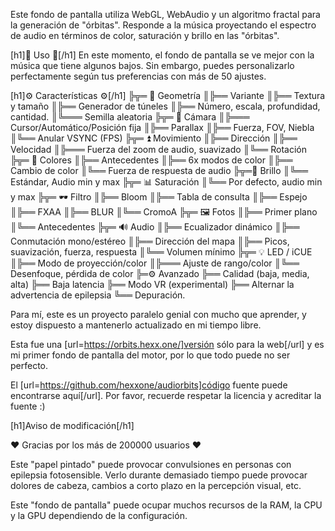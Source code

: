 Este fondo de pantalla utiliza WebGL, WebAudio y un algoritmo fractal para la generación de "órbitas". Responde a la música proyectando el espectro de audio en términos de color, saturación y brillo en las "órbitas".

[h1]🧬 Uso 🧬[/h1]
En este momento, el fondo de pantalla se ve mejor con la música que tiene algunos bajos.
Sin embargo, puedes personalizarlo perfectamente según tus preferencias con más de 50 ajustes.

[h1]⚙️ Características ⚙️[/h1]
╠╦═ 📐 Geometría
║╠══ Variante
║╠══ Textura y tamaño
║╠══ Generador de túneles
║╠══ Número, escala, profundidad, cantidad.
║╚═══ Semilla aleatoria
╠╦═ 🎥 Cámara
║╠═══ Cursor/Automático/Posición fija
║╠══ Parallax
║╠══ Fuerza, FOV, Niebla
║╚══ Anular VSYNC (FPS)
╠╦═ ⏫ Movimiento
║╠══ Dirección
║╠══ Velocidad
║╠═══ Fuerza del zoom de audio, suavizado
║╚══ Rotación
╠╦═ 🌈 Colores
║╠══ Antecedentes
║╠══ 6x modos de color
║╠══ Cambio de color
║╚══ Fuerza de respuesta de audio
╠╦═𥔆 Brillo
║╚══ Estándar, Audio min y max
╠╦═ 📊 Saturación
║╚══ Por defecto, audio min y max
╠╦═ 🕶 Filtro
║╠══ Bloom
║╠══ Tabla de consulta
║╠══ Espejo
║╠══ FXAA
║╠══ BLUR
║╚══ CromoA
╠╦═ 🖼 Fotos
║╠══ Primer plano
║╚══ Antecedentes
╠╦═ 🔊 Audio
║╠══ Ecualizador dinámico
║╠══ Conmutación mono/estéreo
║╠══ Dirección del mapa
║╠══ Picos, suavización, fuerza, respuesta
║╚══ Volumen mínimo
╠╦═ 💡 LED / iCUE
║╠══ Modo de proyección/color
║╠═══ Ajuste de rango/color
║╚══ Desenfoque, pérdida de color
╠═⚙️ Avanzado
╠══ Calidad (baja, media, alta)
╠══ Baja latencia
╠══ Modo VR (experimental)
╠══ Alternar la advertencia de epilepsia
╚══ Depuración.

Para mí, este es un proyecto paralelo genial con mucho que aprender, y estoy dispuesto a mantenerlo actualizado en mi tiempo libre.

Esta fue una [url=https://orbits.hexx.one/]versión sólo para la web[/url] y es mi primer fondo de pantalla del motor, por lo que todo puede no ser perfecto.

El [url=https://github.com/hexxone/audiorbits]código fuente puede encontrarse aquí[/url]. Por favor, recuerde respetar la licencia y acreditar la fuente :)

[h1]Aviso de modificación[/h1]

❤️ Gracias por los más de 200000 usuarios ❤️

Este "papel pintado" puede provocar convulsiones en personas con epilepsia fotosensible.
Verlo durante demasiado tiempo puede provocar dolores de cabeza, cambios a corto plazo en la percepción visual, etc.

Este "fondo de pantalla" puede ocupar muchos recursos de la RAM, la CPU y la GPU dependiendo de la configuración.
